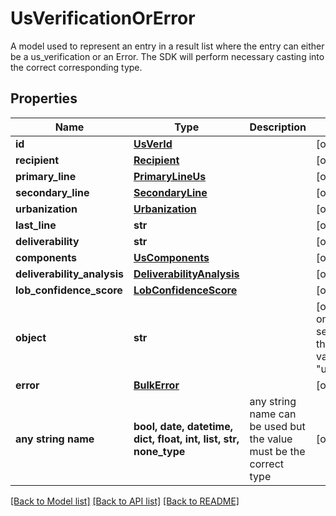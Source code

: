 # UsVerificationOrError

A model used to represent an entry in a result list where the entry can either be a us_verification or an Error. The SDK will perform necessary casting into the correct corresponding type. 

## Properties
Name | Type | Description | Notes
------------ | ------------- | ------------- | -------------
**id** | [**UsVerId**](UsVerId.md) |  | [optional] 
**recipient** | [**Recipient**](Recipient.md) |  | [optional] 
**primary_line** | [**PrimaryLineUs**](PrimaryLineUs.md) |  | [optional] 
**secondary_line** | [**SecondaryLine**](SecondaryLine.md) |  | [optional] 
**urbanization** | [**Urbanization**](Urbanization.md) |  | [optional] 
**last_line** | **str** |  | [optional] 
**deliverability** | **str** |  | [optional] 
**components** | [**UsComponents**](UsComponents.md) |  | [optional] 
**deliverability_analysis** | [**DeliverabilityAnalysis**](DeliverabilityAnalysis.md) |  | [optional] 
**lob_confidence_score** | [**LobConfidenceScore**](LobConfidenceScore.md) |  | [optional] 
**object** | **str** |  | [optional]  if omitted the server will use the default value of "us_verification"
**error** | [**BulkError**](BulkError.md) |  | [optional] 
**any string name** | **bool, date, datetime, dict, float, int, list, str, none_type** | any string name can be used but the value must be the correct type | [optional]

[[Back to Model list]](../README.md#documentation-for-models) [[Back to API list]](../README.md#documentation-for-api-endpoints) [[Back to README]](../README.md)


